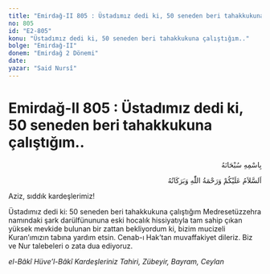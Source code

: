 ```yaml
---
title: "Emirdağ-II 805 : Üstadımız dedi ki, 50 seneden beri tahakkukuna çalıştığım.."
no: 805
id: "E2-805"
konu: "Üstadımız dedi ki, 50 seneden beri tahakkukuna çalıştığım.."
bolge: "Emirdağ-II"
donem: "Emirdağ 2 Dönemi"
date: 
yazar: "Said Nursî"
---
```


# Emirdağ-II 805 : Üstadımız dedi ki, 50 seneden beri tahakkukuna çalıştığım..

<p class="arabic" dir="rtl" title="Meal: “Her türlü noksan sıfatlardan yüce olan Allah’ın adıyla.”">بِاسْمِهِ سُبْحَانَهُ</p>

<p class="arabic" dir="rtl" title="Meal: “Allah’ın selâmı, rahmeti ve bereketleri, üzerinize olsun.”">اَلسَّلاَمُ عَلَيْكُمْ وَرَحْمَةُ اللّٰهِ وَبَرَكَاتُهُ</p>

Aziz, sıddık kardeşlerimiz!

Üstadımız dedi ki: 50 seneden beri tahakkukuna çalıştığım Medresetüzzehra namındaki şark darülfünununa eski hocalık hissiyatıyla tam sahip çıkan yüksek mevkide bulunan bir zattan bekliyordum ki, bizim mucizeli Kuran’ımızın tabına yardım etsin. Cenab-ı Hak’tan muvaffakiyet dileriz. Biz ve Nur talebeleri o zata dua ediyoruz.

*el-Bâkî Hüve’l-Bâkî*
*Kardeşleriniz*
*Tahiri, Zübeyir, Bayram, Ceylan*
